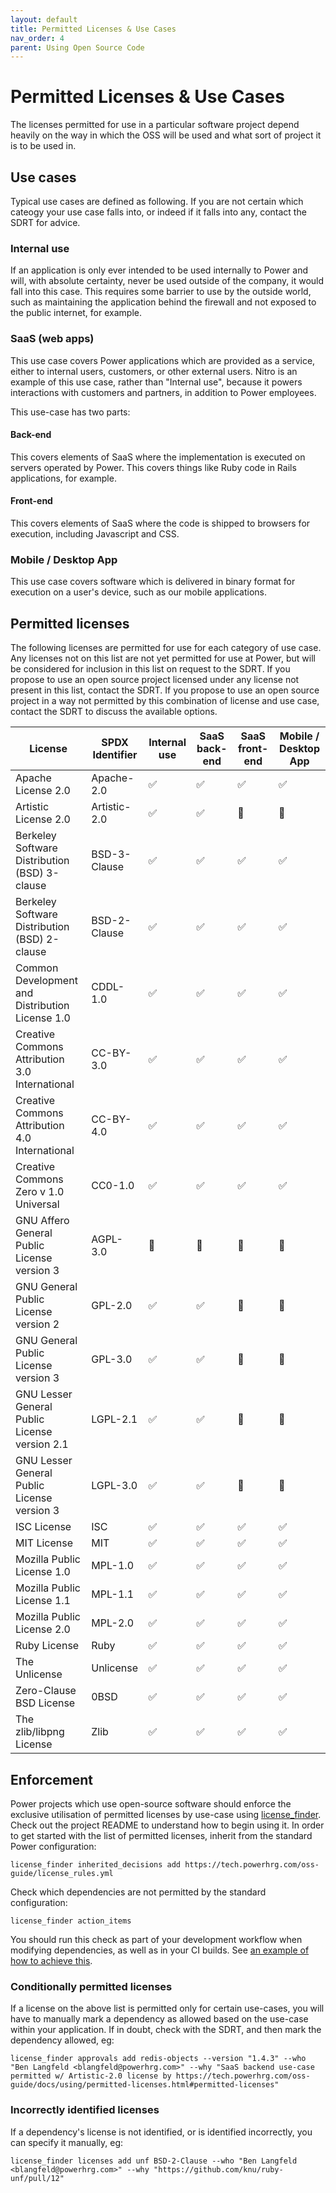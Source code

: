 ```yaml
---
layout: default
title: Permitted Licenses & Use Cases
nav_order: 4
parent: Using Open Source Code
---
```


# Permitted Licenses & Use Cases

The licenses permitted for use in a particular software project depend heavily on the way in which the OSS will be used and what sort of project it is to be used in.

## Use cases

Typical use cases are defined as following. If you are not certain which cateogy your use case falls into, or indeed if it falls into any, contact the SDRT for advice.

### Internal use

If an application is only ever intended to be used internally to Power and will, with absolute certainty, never be used outside of the company, it would fall into this case. This requires some barrier to use by the outside world, such as maintaining the application behind the firewall and not exposed to the public internet, for example.

### SaaS (web apps)

This use case covers Power applications which are provided as a service, either to internal users, customers, or other external users. Nitro is an example of this use case, rather than "Internal use", because it powers interactions with customers and partners, in addition to Power employees.

This use-case has two parts:

#### Back-end

This covers elements of SaaS where the implementation is executed on servers operated by Power. This covers things like Ruby code in Rails applications, for example.

#### Front-end

This covers elements of SaaS where the code is shipped to browsers for execution, including Javascript and CSS.

### Mobile / Desktop App

This use case covers software which is delivered in binary format for execution on a user's device, such as our mobile applications.

## Permitted licenses

The following licenses are permitted for use for each category of use case. Any licenses not on this list are not yet permitted for use at Power, but will be considered for inclusion in this list on request to the SDRT. If you propose to use an open source project licensed under any license not present in this list, contact the SDRT. If you propose to use an open source project in a way not permitted by this combination of license and use case, contact the SDRT to discuss the available options.

| License | SPDX Identifier | Internal use | SaaS back-end | SaaS front-end | Mobile / Desktop App |
| ------- | --------------- | ------------ | ------------- | -------------- | -------------------- |
| Apache License 2.0 | Apache-2.0 | ✅ | ✅ | ✅ | ✅ |
| Artistic License 2.0 | Artistic-2.0 | ✅ | ✅ | 🚫 | 🚫 |
| Berkeley Software Distribution (BSD) 3-clause | BSD-3-Clause | ✅ | ✅ | ✅ | ✅ |
| Berkeley Software Distribution (BSD) 2-clause | BSD-2-Clause | ✅ | ✅ | ✅ | ✅ |
| Common Development and Distribution License 1.0 | CDDL-1.0 | ✅ | ✅ | ✅ | ✅ |
| Creative Commons Attribution 3.0 International | CC-BY-3.0 | ✅ | ✅ | ✅ | ✅ |
| Creative Commons Attribution 4.0 International | CC-BY-4.0 | ✅ | ✅ | ✅ | ✅ |
| Creative Commons Zero v 1.0 Universal | CC0-1.0 | ✅ | ✅ | ✅ | ✅ |
| GNU Affero General Public License version 3 | AGPL-3.0 | 🚫 | 🚫 | 🚫 | 🚫 |
| GNU General Public License version 2 | GPL-2.0 | ✅ | ✅ | 🚫 | 🚫 |
| GNU General Public License version 3 | GPL-3.0 | ✅ | ✅ | 🚫 | 🚫 |
| GNU Lesser General Public License version 2.1 | LGPL-2.1 | ✅ | ✅ | 🚫 | 🚫 |
| GNU Lesser General Public License version 3 | LGPL-3.0 | ✅ | ✅ | 🚫 | 🚫 |
| ISC License | ISC | ✅ | ✅ | ✅ | ✅ |
| MIT License | MIT | ✅ | ✅ | ✅ | ✅ |
| Mozilla Public License 1.0 | MPL-1.0 | ✅ | ✅ | ✅ | ✅ |
| Mozilla Public License 1.1 | MPL-1.1 | ✅ | ✅ | ✅ | ✅ |
| Mozilla Public License 2.0 | MPL-2.0 | ✅ | ✅ | ✅ | ✅ |
| Ruby License | Ruby | ✅ | ✅ | ✅ | ✅ |
| The Unlicense | Unlicense | ✅ | ✅ | ✅ | ✅ |
| Zero-Clause BSD License | 0BSD | ✅ | ✅ | ✅ | ✅ |
| The zlib/libpng License | Zlib | ✅ | ✅ | ✅ | ✅ |

## Enforcement

Power projects which use open-source software should enforce the exclusive utilisation of permitted licenses by use-case using [license_finder](https://github.com/pivotal/LicenseFinder). Check out the project README to understand how to begin using it. In order to get started with the list of permitted licenses, inherit from the standard Power configuration:

```shell
license_finder inherited_decisions add https://tech.powerhrg.com/oss-guide/license_rules.yml
```

Check which dependencies are not permitted by the standard configuration:

```shell
license_finder action_items
```

You should run this check as part of your development workflow when modifying dependencies, as well as in your CI builds. See [an example of how to achieve this](https://github.com/powerhome/milano/pull/506).

### Conditionally permitted licenses

If a license on the above list is permitted only for certain use-cases, you will have to manually mark a dependency as allowed based on the use-case within your application. If in doubt, check with the SDRT, and then mark the dependency allowed, eg:

```shell
license_finder approvals add redis-objects --version "1.4.3" --who "Ben Langfeld <blangfeld@powerhrg.com>" --why "SaaS backend use-case permitted w/ Artistic-2.0 license by https://tech.powerhrg.com/oss-guide/docs/using/permitted-licenses.html#permitted-licenses"
```

### Incorrectly identified licenses

If a dependency's license is not identified, or is identified incorrectly, you can specify it manually, eg:

```shell
license_finder licenses add unf BSD-2-Clause --who "Ben Langfeld <blangfeld@powerhrg.com>" --why "https://github.com/knu/ruby-unf/pull/12"
```
